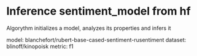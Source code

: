 # Inference sentiment_model from hf

Algorythm initializes a model, analyzes its properties and infers it

model: blanchefort/rubert-base-cased-sentiment-rusentiment
dataset: blinoff/kinopoisk
metric: f1
